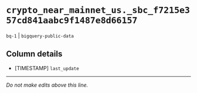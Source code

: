 # `crypto_near_mainnet_us._sbc_f7215e357cd841aabc9f1487e8d66157`
`bq-1` | `bigquery-public-data`

## Column details
* [TIMESTAMP] `last_update`

-------------------------------------------------------------------------------
*Do not make edits above this line.*
